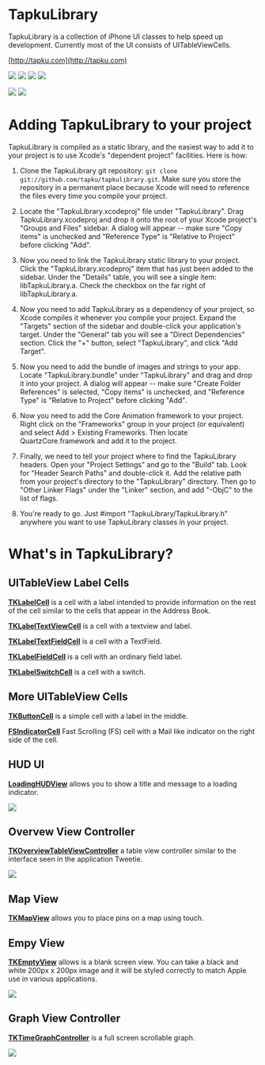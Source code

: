 TapkuLibrary
=======
TapkuLibrary is a collection of iPhone UI classes to help speed up development. Currently most of the UI consists of UITableViewCells.

[http://tapku.com](http://tapku.com)

[![](http://farm3.static.flickr.com/2431/3756246980_f19d977d17_m.jpg)](http://www.flickr.com/photos/40064022@N02/3756246980/)
[![](http://farm4.static.flickr.com/3439/3756245274_f31fd91406_m.jpg)](http://www.flickr.com/photos/40064022@N02/3756245274/)
[![](http://farm3.static.flickr.com/2570/3755441447_0bb2e1805d_m.jpg)](http://www.flickr.com/photos/40064022@N02/3755441447/)
[![](http://farm3.static.flickr.com/2651/3756242644_742e9b43d3_m.jpg)](http://www.flickr.com/photos/40064022@N02/3756242644/)

[![](http://farm4.static.flickr.com/3448/3756250354_30febfa4db_m.jpg)](http://www.flickr.com/photos/40064022@N02/3756250354/)
[![](http://farm3.static.flickr.com/2618/3755432741_efd6133b50_m.jpg)](http://www.flickr.com/photos/40064022@N02/3755432741/)

Adding TapkuLibrary to your project
==============================

TapkuLibrary is compiled as a static library, and the easiest way to add it to your project is to use Xcode's "dependent project" facilities.  Here is how:

1. Clone the TapkuLibrary git repository: `git clone git://github.com/tapku/tapkulibrary.git`.  Make sure 
   you store the repository in a permanent place because Xcode will need to reference the files
   every time you compile your project.

2. Locate the "TapkuLibrary.xcodeproj" file under "TapkuLibrary".  Drag TapkuLibrary.xcodeproj and drop it onto
   the root of your Xcode project's "Groups and Files"  sidebar.  A dialog will appear -- make sure 
   "Copy items" is unchecked and "Reference Type" is "Relative to Project" before clicking "Add".

3. Now you need to link the TapkuLibrary static library to your project.  Click the "TapkuLibrary.xcodeproj" 
   item that has just been added to the sidebar.  Under the "Details" table, you will see a single
   item: libTapkuLibrary.a.  Check the checkbox on the far right of libTapkuLibrary.a.

4. Now you need to add TapkuLibrary as a dependency of your project, so Xcode compiles it whenever
   you compile your project.  Expand the "Targets" section of the sidebar and double-click your
   application's target.  Under the "General" tab you will see a "Direct Dependencies" section. 
   Click the "+" button, select "TapkuLibrary", and click "Add Target".

5. Now you need to add the bundle of images and strings to your app.  Locate "TapkuLibrary.bundle" under
   "TapkuLibrary" and drag and drop it into your project.  A dialog will appear -- make sure 
   "Create Folder References" is selected,  "Copy items" is unchecked, and "Reference Type" is 
   "Relative to Project" before clicking "Add".

6. Now you need to add the Core Animation framework to your project.  Right click on the
   "Frameworks" group in your project (or equivalent) and select Add > Existing Frameworks. 
   Then locate QuartzCore.framework and add it to the project.

7. Finally, we need to tell your project where to find the TapkuLibrary headers.  Open your
   "Project Settings" and go to the "Build" tab. Look for "Header Search Paths" and double-click
   it.  Add the relative path from your project's directory to the "TapkuLibrary" directory.  Then
   go to "Other Linker Flags" under the "Linker" section, and add "-ObjC" to the list of flags.

8. You're ready to go.  Just #import "TapkuLibrary/TapkuLibrary.h" anywhere you want to use TapkuLibrary classes
   in your project.
  


What's in TapkuLibrary?
==================
                  

UITableView Label Cells
-----------------------

**[TKLabelCell](http://github.com/tapku/tapkulibrary/blob/cd4c3ef7f15bde2128243cc182bb7297235946de/TapkuLibrary/TKLabelCell.h)** is a cell with a label intended to provide information on the rest of the cell similar to the cells that appear in the Address Book.


**[TKLabelTextViewCell](http://github.com/tapku/tapkulibrary/blob/810ba9fc7bbc8ca3a47324f214cd9bdc46e971f1/TapkuLibrary/TKLabelTextViewCell.h)** is a cell with a textview and label.


**[TKLabelTextFieldCell](http://github.com/tapku/tapkulibrary/blob/810ba9fc7bbc8ca3a47324f214cd9bdc46e971f1/TapkuLibrary/TKLabelTextFieldCell.h)** is a cell with a TextField.


**[TKLabelFieldCell](http://github.com/tapku/tapkulibrary/blob/810ba9fc7bbc8ca3a47324f214cd9bdc46e971f1/TapkuLibrary/TKLabelFieldCell.h)** is a cell with an ordinary field label.


**[TKLabelSwitchCell](http://github.com/tapku/tapkulibrary/blob/810ba9fc7bbc8ca3a47324f214cd9bdc46e971f1/TapkuLibrary/TKLabelSwitchCell.h)** is a cell with a switch.



More UITableView Cells
----------------------

**[TKButtonCell](http://github.com/tapku/tapkulibrary/blob/810ba9fc7bbc8ca3a47324f214cd9bdc46e971f1/TapkuLibrary/TKButtonCell.h)** is a simple cell with a label in the middle.


**[FSIndicatorCell](http://github.com/tapku/tapkulibrary/blob/43768ddfec2a6ee5f6ecc963893d0d39ff8ff0be/TapkuLibrary/FSIndicatorCell.h)** Fast Scrolling (FS) cell with a Mail like indicator on the right side of the cell. 


HUD UI
------

**[LoadingHUDView](http://github.com/tapku/tapkulibrary/blob/ef1d5e27e3a63e146f04f9e29494ac495ee0861f/TapkuLibrary/LoadingHUDView.h)** allows you to show a title and message to a loading indicator.

[![](http://farm3.static.flickr.com/2584/3684191507_90b3cc32cf_o.png)](http://farm3.static.flickr.com/2584/3684191507_90b3cc32cf_o.png)



Overvew View Controller
-----------------------
**[TKOverviewTableViewController]()** a table view controller similar to the interface seen in the application Tweetie.

[![](http://farm3.static.flickr.com/2431/3756246980_f19d977d17_m.jpg)](http://www.flickr.com/photos/40064022@N02/3756246980/)


Map View
--------

**[TKMapView](http://github.com/tapku/tapkulibrary/blob/d12f30f79964ff5809d9d6fd9c6112a1a34db68e/TapkuLibrary/TKMapView.h)** allows you to place pins on a map using touch.


Empy View
---------
**[TKEmptyView](http://github.com/tapku/tapkulibrary/blob/d12f30f79964ff5809d9d6fd9c6112a1a34db68e/TapkuLibrary/TKEmptyView.h)** allows is a blank screen view. You can take a black and white 200px x 200px image and it will be styled correctly to match Apple use in various applications.

[![](http://farm3.static.flickr.com/2651/3756242644_742e9b43d3_m.jpg)](http://www.flickr.com/photos/40064022@N02/3756242644/)

Graph View Controller
--------------------
**[TKTimeGraphController](http://github.com/tapku/tapkulibrary/blob/d12f30f79964ff5809d9d6fd9c6112a1a34db68e/TapkuLibrary/TKTimeGraphController.h)** is a full screen scrollable graph. 

[![](http://farm3.static.flickr.com/2618/3755432741_efd6133b50_m.jpg)](http://www.flickr.com/photos/40064022@N02/3755432741/)

 